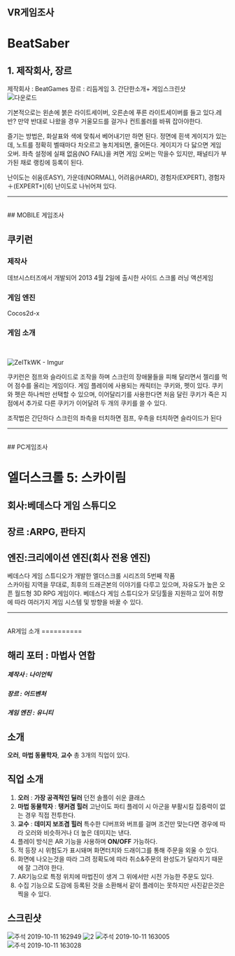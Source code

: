 ## VR게임조사 
# BeatSaber

## 1. 제작회사, 장르
제작회사 : BeatGames
장르 : 리듬게임
3. 간단한소개+ 게임스크린샷
<BR>
![다운로드](https://user-images.githubusercontent.com/54298426/66632109-b3336f80-ec42-11e9-8004-a1a8bbbe35a5.jpg)

기본적으로는 왼손에 붉은 라이트세이버, 오른손에 푸른 라이트세이버를 들고 있다.레반? 만약 반대로 나왔을 경우 거울모드를 걸거나 컨트롤러를 바꿔 잡아야한다.

즐기는 방법은, 화살표와 색에 맞춰서 베어내기만 하면 된다. 정면에 흰색 게이지가 있는데, 노트를 정확히 벨때마다 차오르고 놓치게되면, 줄어든다. 게이지가 다 닳으면 게임 오버. 좌측 설정에 실패 없음(NO FAIL)을 켜면 게임 오버는 막을수 있지만, 패널티가 부가된 채로 랭킹에 등록이 된다.

난이도는 쉬움(EASY), 가운데(NORMAL), 어려움(HARD), 경험자(EXPERT), 경험자＋(EXPERT+)[6] 난이도로 나뉘어져 있다.
<BR>
***
<BR>
## MOBILE 게임조사

## 쿠키런



### 제작사

데브시스터즈에서 개발되어
2013 4월 2일에 출시한 사이드 스크롤 러닝 액션게임



### 게임 엔진

Cocos2d-x


### 게임 소개
<br>

![ZeITkWK - Imgur](https://user-images.githubusercontent.com/54255373/66632398-5a180b80-ec43-11e9-96dd-8d803b5abbac.gif)

쿠키런은 점프와 슬라이드로 조작을 하며 스크린의 장애물들을 피해 달리면서 
젤리를 먹어 점수를 올리는 게임이다. 게임 플레이에 사용되는 캐릭터는 쿠키와, 펫이 있다.
쿠키와 펫은 하나씩만 선택할 수 있으며, 이어달리기를 사용한다면 처음 달린 쿠키가 죽은 지점에서 추가로 다른 쿠키가 이어달려 두 개의 쿠키를 쓸 수 있다.

조작법은 간단하다 스크린의 좌측을 터치하면 점프, 우측을 터치하면 슬라이드가 된다
<BR>
***
<BR>
## PC게임조사

# 엘더스크롤 5: 스카이림

## 회사:베데스다 게임 스튜디오

## 장르 :ARPG, 판타지 

## 엔진:크리에이션 엔진(회사 전용 엔진)

베데스다 게임 스튜디오가 개발한 엘더스크롤 시리즈의 5번째 작품<br>
스카이림 지역을 무대로, 최후의 드래곤본의 이야기를 다루고 있으며,  자유도가 높은 오픈 월드형 3D RPG 게임이다. 베데스다 게임 스튜디오가 모딩툴을 지원하고 있어 취향에 따라 여러가지 게임 시스템 및 방향을 바꿀 수 있다.
<BR>
***
<BR>
AR게임 소개
==========

해리 포터 : 마법사 연합
----------------------
##### 제작사 : 나이언틱
##### 장르 : 어드벤처
##### 게임 엔진 : 유니티

소개 
----
**오러**, **마법 동물학자**, **교수** 총 3개의 직업이 있다.


직업 소개
--------
1. **오러** : **가장 공격적인 딜러** 던전 솔플이 쉬운 클래스
2. **마법 동물학자** : **탱커겸 힐러** 고난이도 파티 플레이 시 아군을 부활시킬 집중력이 없는 경우 직접 전투한다.
3. **교수** : **데미지 보조겸 힐러** 특수한 디버프와 버프를 걸며 조건만 맞는다면 경우에 따라 오러와 비슷하거나 더 높은 데미지는 낸다.
4. 플레이 방식은 AR 기능을 사용하며 **ON/OFF** 가능하다.
5. 적 등장 시 위험도가 표시돼며 화면터치와 드래이그를 통해 주문을 외울 수 있다.
6. 화면에 나오는것을 따라 그려 정확도에 따라 취소&주문의 완성도가 달라지기 때문에 잘 그려야 한다.
7. AR기능으로 특정 위치에 마법진이 생겨 그 위에서만 시전 가능한 주문도 있다.
8. 수집 기능으로 도감에 등록된 것을 소환해서 같이 플레이는 못하지만 사진같은것은 찍을 수 있다.

스크린샷
-------

![주석 2019-10-11 162949](https://user-images.githubusercontent.com/54255487/66632960-ab74ca80-ec44-11e9-94a6-84a7906e9a30.png)
![2](https://user-images.githubusercontent.com/54255487/66632959-ab74ca80-ec44-11e9-9dc2-06d5bb91a915.jpg)
![주석 2019-10-11 163005](https://user-images.githubusercontent.com/54255487/66632961-ac0d6100-ec44-11e9-8335-b2d8f679a14d.png)
![주석 2019-10-11 163028](https://user-images.githubusercontent.com/54255487/66632962-ac0d6100-ec44-11e9-8a5f-1b20ffad03e5.png)


